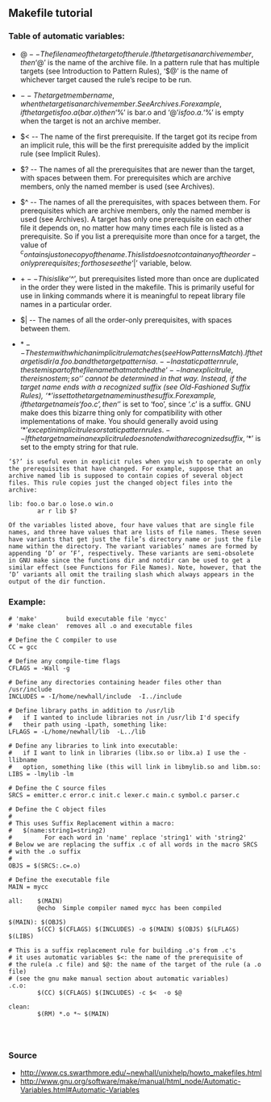 ## Makefile tutorial

### Table of automatic variables:
- $@
    -- The file name of the target of the rule. If the target is an archive member, then ‘$@’ is the name of the archive file. In a pattern rule that has multiple targets (see Introduction to Pattern Rules), ‘$@’ is the name of whichever target caused the rule’s recipe to be run.

- $%
    -- The target member name, when the target is an archive member. See Archives. For example, if the target is foo.a(bar.o) then ‘$%’ is bar.o and ‘$@’ is foo.a. ‘$%’ is empty when the target is not an archive member.

- $<
    -- The name of the first prerequisite. If the target got its recipe from an implicit rule, this will be the first prerequisite added by the implicit rule (see Implicit Rules).

- $?
    -- The names of all the prerequisites that are newer than the target, with spaces between them. For prerequisites which are archive members, only the named member is used (see Archives).

- $^
    -- The names of all the prerequisites, with spaces between them. For prerequisites which are archive members, only the named member is used (see Archives). A target has only one prerequisite on each other file it depends on, no matter how many times each file is listed as a prerequisite. So if you list a prerequisite more than once for a target, the value of $^ contains just one copy of the name. This list does not contain any of the order-only prerequisites; for those see the ‘$|’ variable, below.

- $+
    -- This is like ‘$^’, but prerequisites listed more than once are duplicated in the order they were listed in the makefile. This is primarily useful for use in linking commands where it is meaningful to repeat library file names in a particular order.

- $|
    -- The names of all the order-only prerequisites, with spaces between them.

- $*
    -- The stem with which an implicit rule matches (see How Patterns Match). If the target is dir/a.foo.b and the target pattern is a.%.b then the stem is dir/foo. The stem is useful for constructing names of related files.
    --In a static pattern rule, the stem is part of the file name that matched the ‘%’ in the target pattern.
    -- In an explicit rule, there is no stem; so ‘$*’ cannot be determined in that way. Instead, if the target name ends with a recognized suffix (see Old-Fashioned Suffix Rules), ‘$*’ is set to the target name minus the suffix. For example, if the target name is ‘foo.c’, then ‘$*’ is set to ‘foo’, since ‘.c’ is a suffix. GNU make does this bizarre thing only for compatibility with other implementations of make. You should generally avoid using ‘$*’ except in implicit rules or static pattern rules.
    -- If the target name in an explicit rule does not end with a recognized suffix, ‘$*’ is set to the empty string for that rule.
```
‘$?’ is useful even in explicit rules when you wish to operate on only the prerequisites that have changed. For example, suppose that an archive named lib is supposed to contain copies of several object files. This rule copies just the changed object files into the archive:

lib: foo.o bar.o lose.o win.o
        ar r lib $?

Of the variables listed above, four have values that are single file names, and three have values that are lists of file names. These seven have variants that get just the file’s directory name or just the file name within the directory. The variant variables’ names are formed by appending ‘D’ or ‘F’, respectively. These variants are semi-obsolete in GNU make since the functions dir and notdir can be used to get a similar effect (see Functions for File Names). Note, however, that the ‘D’ variants all omit the trailing slash which always appears in the output of the dir function.
```



### Example:
```
# 'make'        build executable file 'mycc'
# 'make clean'  removes all .o and executable files

# Define the C compiler to use
CC = gcc

# Define any compile-time flags
CFLAGS = -Wall -g

# Define any directories containing header files other than /usr/include
INCLUDES = -I/home/newhall/include  -I../include

# Define library paths in addition to /usr/lib
#   if I wanted to include libraries not in /usr/lib I'd specify
#   their path using -Lpath, something like:
LFLAGS = -L/home/newhall/lib  -L../lib

# Define any libraries to link into executable:
#   if I want to link in libraries (libx.so or libx.a) I use the -llibname 
#   option, something like (this will link in libmylib.so and libm.so:
LIBS = -lmylib -lm

# Define the C source files
SRCS = emitter.c error.c init.c lexer.c main.c symbol.c parser.c

# Define the C object files 
#
# This uses Suffix Replacement within a macro:
#   $(name:string1=string2)
#         For each word in 'name' replace 'string1' with 'string2'
# Below we are replacing the suffix .c of all words in the macro SRCS
# with the .o suffix
#
OBJS = $(SRCS:.c=.o)

# Define the executable file 
MAIN = mycc

all:    $(MAIN)
        @echo  Simple compiler named mycc has been compiled

$(MAIN): $(OBJS) 
        $(CC) $(CFLAGS) $(INCLUDES) -o $(MAIN) $(OBJS) $(LFLAGS) $(LIBS)

# This is a suffix replacement rule for building .o's from .c's
# it uses automatic variables $<: the name of the prerequisite of
# the rule(a .c file) and $@: the name of the target of the rule (a .o file)
# (see the gnu make manual section about automatic variables)
.c.o:
        $(CC) $(CFLAGS) $(INCLUDES) -c $<  -o $@

clean:
        $(RM) *.o *~ $(MAIN)




```

### Source
- http://www.cs.swarthmore.edu/~newhall/unixhelp/howto_makefiles.html
- http://www.gnu.org/software/make/manual/html_node/Automatic-Variables.html#Automatic-Variables
